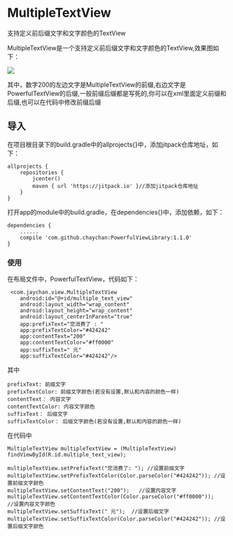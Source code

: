 # MultipleTextView
支持定义前后缀文字和文字颜色的TextView 




 MultipleTextView是一个支持定义前后缀文字和文字颜色的TextView,效果图如下：

   ![](http://i.imgur.com/SV4zWGv.jpg)

   其中，数字200的左边文字是MultipleTextView的前缀,右边文字是PowerfulTextView的后缀,一般前缀后缀都是写死的,你可以在xml里面定义前缀和后缀,也可以在代码中修改前缀后缀
   
   
## 导入

   在项目根目录下的build.gradle中的allprojects{}中，添加jitpack仓库地址，如下：

    allprojects {
	    repositories {
	        jcenter()
	        maven { url 'https://jitpack.io' }//添加jitpack仓库地址
	    }
    }


   打开app的module中的build.gradle，在dependencies{}中，添加依赖，如下：


    dependencies {
        ......
        compile 'com.github.chaychan:PowerfulViewLibrary:1.1.0'
    }


### 使用

   在布局文件中，PowerfulTextView，代码如下：

     <com.jaychan.view.MultipleTextView
        android:id="@+id/multiple_text_view"
        android:layout_width="wrap_content"
        android:layout_height="wrap_content"
        android:layout_centerInParent="true"
        app:prefixText="您消费了 : "
        app:prefixTextColor="#424242"
        app:contentText="200"
        app:contentTextColor="#ff0000"
        app:suffixText=" 元"
        app:suffixTextColor="#424242"/>

   其中 
	
	prefixText:	前缀文字
	prefixTextColor: 前缀文字颜色(若没有设置,默认和内容的颜色一样)
	contentText： 内容文字
    contentTextColor: 内容文字颜色
	suffixText： 后缀文字
	suffixTextColor： 后缀文字颜色(若没有设置,默认和内容的颜色一样)

   在代码中

    MultipleTextView multipleTextView = (MultipleTextView) findViewById(R.id.multiple_text_view);

    multipleTextView.setPrefixText("您消费了: "); //设置前缀文字
    multipleTextView.setPrefixTextColor(Color.parseColor("#424242")); //设置前缀文字颜色
    multipleTextView.setContentText("200");   //设置内容文字
    multipleTextView.setContentTextColor(Color.parseColor("#ff0000"));   //设置内容文字颜色
    multipleTextView.setSuffixText(" 元");  //设置后缀文字
    multipleTextView.setSuffixTextColor(Color.parseColor("#424242")); //设置后缀文字颜色
